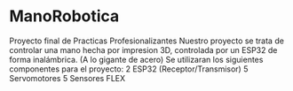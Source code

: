 # ManoRobotica
Proyecto final de Practicas Profesionalizantes
Nuestro proyecto se trata de controlar una mano hecha por impresion 3D, controlada por un ESP32 de forma inalámbrica. (A lo gigante de acero)
Se utilizaran los siguientes componentes para el proyecto:
2 ESP32 (Receptor/Transmisor)
5 Servomotores
5 Sensores FLEX

